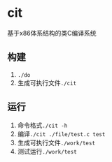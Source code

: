 # cit
基于x86体系结构的类C编译系统

## 构建
1. `./do`
2. 生成可执行文件`./cit`

## 运行
1. 命令格式`./cit -h` 
2. 编译`./cit ./file/test.c test`
3. 生成可执行文件`./work/test`
4. 测试运行`./work/test`

